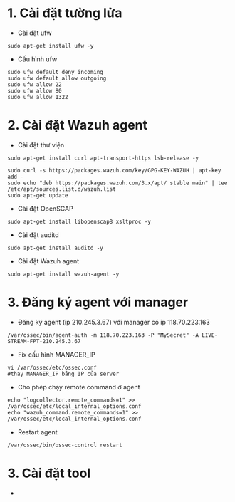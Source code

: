 # 1. Cài đặt tường lửa

* Cài đặt ufw

```
sudo apt-get install ufw -y
```

* Cấu hình ufw

```
sudo ufw default deny incoming
sudo ufw default allow outgoing
sudo ufw allow 22
sudo ufw allow 80
sudo ufw allow 1322
```

# 2. Cài đặt Wazuh agent

* Cài đặt thư viện

```
sudo apt-get install curl apt-transport-https lsb-release -y

sudo curl -s https://packages.wazuh.com/key/GPG-KEY-WAZUH | apt-key add -
sudo echo "deb https://packages.wazuh.com/3.x/apt/ stable main" | tee /etc/apt/sources.list.d/wazuh.list
sudo apt-get update
```

* Cài đặt OpenSCAP

```
sudo apt-get install libopenscap8 xsltproc -y
```

* Cài đặt auditd

```
sudo apt-get install auditd -y
```

* Cài đặt Wazuh agent

```
sudo apt-get install wazuh-agent -y
```

# 3. Đăng ký agent với manager

* Đăng ký agent \(ip 210.245.3.67\) với manager có ip 118.70.223.163

```
/var/ossec/bin/agent-auth -m 118.70.223.163 -P "MySecret" -A LIVE-STREAM-FPT-210.245.3.67
```

* Fix cấu hình MANAGER\_IP 

```
vi /var/ossec/etc/ossec.conf
#thay MANAGER_IP bằng IP của server
```

* Cho phép chạy remote command ở agent

```
echo "logcollector.remote_commands=1" >> /var/ossec/etc/local_internal_options.conf
echo "wazuh_command.remote_commands=1" >> /var/ossec/etc/local_internal_options.conf
```

* Restart agent

```
/var/ossec/bin/ossec-control restart
```

# 3. Cài đặt tool

* 


